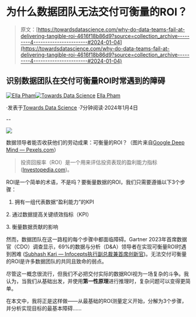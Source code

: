 # 为什么数据团队无法交付可衡量的ROI？

> 原文：[https://towardsdatascience.com/why-do-data-teams-fail-at-delivering-tangible-roi-4616f18b86d9?source=collection_archive---------4-----------------------#2024-01-04](https://towardsdatascience.com/why-do-data-teams-fail-at-delivering-tangible-roi-4616f18b86d9?source=collection_archive---------4-----------------------#2024-01-04)

## 识别数据团队在交付可衡量ROI时常遇到的障碍

[](https://medium.com/@thanhthuyphamvn?source=post_page---byline--4616f18b86d9--------------------------------)[![Ella Pham](../Images/7d05cbfeff29a294f9e3c3caf2f6830c.png)](https://medium.com/@thanhthuyphamvn?source=post_page---byline--4616f18b86d9--------------------------------)[](https://towardsdatascience.com/?source=post_page---byline--4616f18b86d9--------------------------------)[![Towards Data Science](../Images/a6ff2676ffcc0c7aad8aaf1d79379785.png)](https://towardsdatascience.com/?source=post_page---byline--4616f18b86d9--------------------------------) [Ella Pham](https://medium.com/@thanhthuyphamvn?source=post_page---byline--4616f18b86d9--------------------------------)

·发表于[Towards Data Science](https://towardsdatascience.com/?source=post_page---byline--4616f18b86d9--------------------------------) ·7分钟阅读·2024年1月4日

--

![](../Images/4b834f26002b894fb27bfc0a26291926.png)

数据领导者能否收获他们的劳动成果：可衡量的ROI？（图片来自[Google Deep Mind — Pexels.com](https://www.pexels.com/photo/an-artist-s-illustration-of-artificial-intelligence-ai-this-image-depicts-how-ai-could-be-used-in-the-field-of-sustainability-from-biodiversity-to-climate-it-was-created-by-nidia-dias-17485680/)）

> 投资回报率（ROI）是一个用来评估投资表现的盈利能力指标 ([Investopedia.com](https://www.investopedia.com/terms/r/returnoninvestment.asp))。

ROI是一个简单的术语，不是吗？要衡量数据的ROI，我们只需要遵循以下3个步骤：

1. 拥有一组代表数据“盈利能力”的KPI

2\. 通过数据提高关键绩效指标（KPI）

3\. 衡量数据贡献的影响

然而，数据团队在这一路程的每个步骤中都面临障碍。Gartner 2023年首席数据官（CDO）调查显示，69%的数据与分析（D&A）领导者在实现可衡量ROI时遇到困难 ([Subhash Kari — Infocepts执行副总裁兼首席创新官](https://www.linkedin.com/pulse/learnings-from-2023-gartner-data-analytics-summit-subhash-kari/))。无法交付可衡量的ROI是许多数据团队的共同且致命的弱点。

尽管这一概念很流行，但我们不必把交付实际的数据ROI视为一场复杂的斗争。我认为，当我们从基础出发，并使用**第一性原理**进行推理时，复杂问题可以变得更简单。

在本文中，我将正是这样做——从最基础的ROI测量定义开始，分解为3个步骤，并分析实现目标的最基本障碍……

